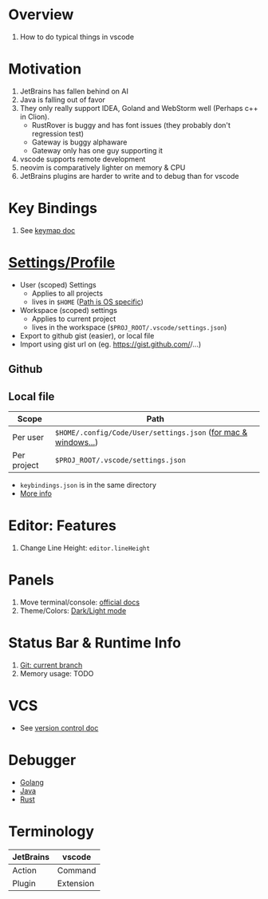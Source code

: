 # Overview
1. How to do typical things in vscode


# Motivation
1. JetBrains has fallen behind on AI
1. Java is falling out of favor
1. They only really support IDEA, Goland and WebStorm well (Perhaps c++ in Clion).
    - RustRover is buggy and has font issues (they probably don't regression test)
    - Gateway is buggy alphaware
    - Gateway only has one guy supporting it
1. vscode supports remote development
1. neovim is comparatively lighter on memory & CPU
1. JetBrains plugins are harder to write and to debug than for vscode


# Key Bindings
1. See [keymap doc](./from-jetbrains.keymap.md)


# [Settings/Profile](https://code.visualstudio.com/docs/configure/settings)
- User (scoped) Settings
    - Applies to all projects
    - lives in `$HOME` ([Path is OS specific](https://code.visualstudio.com/docs/configure/settings#_user-settingsjson-location))
- Workspace (scoped) settings
    - Applies to current project
    - lives in the workspace (`$PROJ_ROOT/.vscode/settings.json`)
- Export to github gist (easier), or local file
- Import using gist url on (eg. https://gist.github.com/<username>/...)

## Github

## Local file
|Scope|Path|
|---|---|
|Per user|`$HOME/.config/Code/User/settings.json` ([for mac & windows...](https://code.visualstudio.com/docs/configure/settings#_user-settingsjson-location))|
|Per project|`$PROJ_ROOT/.vscode/settings.json`|

- `keybindings.json` is in the same directory
- [More info](https://code.visualstudio.com/docs/configure/settings)


# Editor: Features
1. Change Line Height: `editor.lineHeight`


# Panels

1. Move terminal/console: [official docs](https://code.visualstudio.com/docs/editor/custom-layout#_panel)
1. Theme/Colors: [Dark/Light mode](https://code.visualstudio.com/docs/getstarted/themes) 


# Status Bar & Runtime Info
1. [Git: current branch](https://code.visualstudio.com/docs/sourcecontrol/overview#_git-status-bar-actions)
1. Memory usage: TODO


# VCS

- See [version control doc](./from-jetbrains.vcs.md)


# Debugger

- [Golang](./from-jetbrains.debugger.go.md)
- [Java](./from-jetbrains.debugger.java.md)
- [Rust](./from-jetbrains.debugger.rust.md)


# Terminology
|JetBrains|vscode|
|---|---|
|Action|Command|
|Plugin|Extension|
